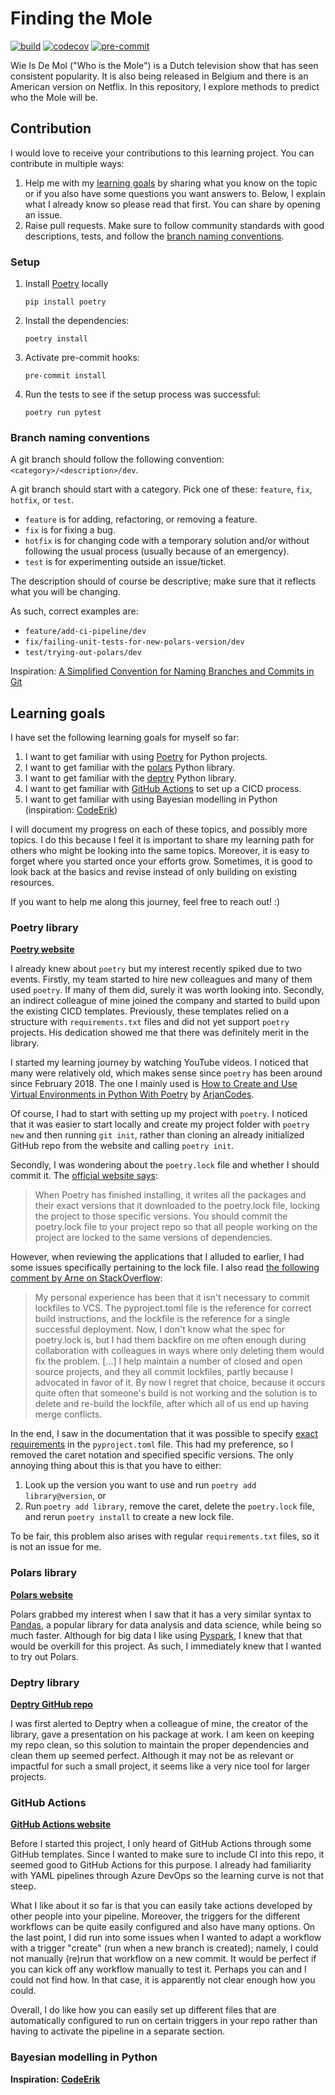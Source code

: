 # Finding the Mole
[![build](https://github.com/mikeweltevrede/finding-the-mole/actions/workflows/ci.yml/badge.svg)](https://github.com/mikeweltevrede/finding-the-mole/actions/workflows/ci.yml)
[![codecov](https://codecov.io/gh/mikeweltevrede/finding-the-mole/graph/badge.svg?token=9VU08WT5PP)](https://codecov.io/gh/mikeweltevrede/finding-the-mole)
[![pre-commit](https://results.pre-commit.ci/badge/github/mikeweltevrede/finding-the-mole/main.svg)](https://results.pre-commit.ci/latest/github/mikeweltevrede/finding-the-mole/main)

Wie Is De Mol ("Who is the Mole") is a Dutch television show that has seen consistent popularity. It is also being
released in Belgium and there is an American version on Netflix. In this repository, I explore methods to predict who
the Mole will be.

## Contribution
I would love to receive your contributions to this learning project. You can contribute in multiple ways:
1. Help me with my [learning goals](#learning-goals) by sharing what you know on the topic or if you also have some
   questions you want answers to. Below, I explain what I  already know so please read that first. You can share by
   opening an issue.
2. Raise pull requests. Make sure to follow community standards with good descriptions, tests, and follow the
   [branch naming conventions](#branch-naming-conventions).

### Setup
1. Install [Poetry](https://python-poetry.org/) locally
   ```
   pip install poetry
   ```

2. Install the dependencies:
   ```
   poetry install
   ```

3. Activate pre-commit hooks:
   ```
   pre-commit install
   ```

4. Run the tests to see if the setup process was successful:
   ```
   poetry run pytest
   ```

### Branch naming conventions
A git branch should follow the following convention: `<category>/<description>/dev`.

A git branch should start with a category. Pick one of these: `feature`, `fix`, `hotfix`, or `test`.
- `feature` is for adding, refactoring, or removing a feature.
- `fix` is for fixing a bug.
- `hotfix` is for changing code with a temporary solution and/or without following the usual process (usually because of
  an emergency).
- `test` is for experimenting outside an issue/ticket.

The description should of course be descriptive; make sure that it reflects what you will be changing.

As such, correct examples are:
- `feature/add-ci-pipeline/dev`
- `fix/failing-unit-tests-for-new-polars-version/dev`
- `test/trying-out-polars/dev`

Inspiration: [A Simplified Convention for Naming Branches and Commits in Git](https://dev.to/varbsan/a-simplified-convention-for-naming-branches-and-commits-in-git-il4)

## Learning goals
I have set the following learning goals for myself so far:
1. I want to get familiar with using [Poetry](https://python-poetry.org/) for Python projects.
2. I want to get familiar with the [polars](https://www.pola.rs/) Python library.
3. I want to get familiar with the [deptry](https://github.com/fpgmaas/deptry) Python library.
4. I want to get familiar with [GitHub Actions](https://github.com/features/actions) to set up a CICD process.
5. I want to get familiar with using Bayesian modelling in Python (inspiration:
   [CodeErik](https://www.codeerik.nl/widm-2023-op-zoek-naar-de-mol-met-data-analyse/))

I will document my progress on each of these topics, and possibly more topics. I do this because I feel it is important
to share my learning path for others who might be looking into the same topics. Moreover, it is easy to forget where you
started once your efforts grow. Sometimes, it is good to look back at the basics and revise instead of only building on
existing resources.

If you want to help me along this journey, feel free to reach out! :)

### Poetry library
[**Poetry website**](https://python-poetry.org/)

I already knew about `poetry` but my interest recently spiked due to two events. Firstly, my team started to hire
new colleagues and many of them used `poetry`. If many of them did, surely it was worth looking into. Secondly, an
indirect colleague of mine joined the company and started to build upon the existing CICD templates. Previously, these
templates relied on a structure with `requirements.txt` files and did not yet support `poetry` projects. His dedication
showed me that there was definitely merit in the library.

I started my learning journey by watching YouTube videos. I noticed that many were relatively old, which makes sense
since `poetry` has been around since February 2018. The one I mainly used is
[How to Create and Use Virtual Environments in Python With Poetry](https://www.youtube.com/watch?v=0f3moPe_bhk)
by [ArjanCodes](https://www.arjancodes.com).

Of course, I had to start with setting up my project with `poetry`. I noticed that it was easier to start locally and
create my project folder with `poetry new` and then running `git init`, rather than cloning an already initialized
GitHub repo from the website and calling `poetry init`.

Secondly, I was wondering about the `poetry.lock` file and whether I should commit it. The
[official website says](https://python-poetry.org/docs/basic-usage/#:~:text=You%20should%20commit%20the%20poetry.lock%20file%20to%20your%20project%20repo%20so%20that%20all%20people%20working%20on%20the%20project%20are%20locked%20to%20the%20same%20versions%20of%20dependencies):

> When Poetry has finished installing, it writes all the packages and their exact versions that it downloaded to the
> poetry.lock file, locking the project to those specific versions. You should commit the poetry.lock file to your
> project repo so that all people working on the project are locked to the same versions of dependencies.

However, when reviewing the applications that I alluded to earlier, I had some issues specifically pertaining to the
lock file. I also read [the following comment by Arne on StackOverflow](https://stackoverflow.com/a/61076546):
> My personal experience has been that it isn't necessary to commit lockfiles to VCS. The pyproject.toml file is the
> reference for correct build instructions, and the lockfile is the reference for a single successful deployment. Now, I
> don't know what the spec for poetry.lock is, but I had them backfire on me often enough during collaboration with
> colleagues in ways where only deleting them would fix the problem. [...] I help maintain a number of closed and open
> source projects, and they all commit lockfiles, partly because I advocated in favor of it. By now I regret that
> choice, because it occurs quite often that someone's build is not working and the solution is to delete and re-build
> the lockfile, after which all of us end up having merge conflicts.

In the end, I saw in the documentation that it was possible to specify
[exact requirements](https://python-poetry.org/docs/dependency-specification/#exact-requirements) in the
`pyproject.toml` file.  This had my preference, so I removed the caret notation and specified specific versions. The
only annoying thing about this is that you have to either:
1. Look up the version you want to use and run `poetry add library@version`, or
2. Run `poetry add library`, remove the caret, delete the `poetry.lock` file, and rerun `poetry install` to create a new
   lock file.

To be fair, this problem also arises with regular `requirements.txt` files, so it is not an issue for me.

### Polars library
[**Polars website**](https://www.pola.rs/)

Polars grabbed my interest when I saw that it has a very similar syntax to [Pandas](https://pandas.pydata.org/), a
popular library for data analysis and data science, while being so much faster. Although for big data I like using
[Pyspark](https://spark.apache.org/docs/latest/api/python/index.html), I knew that that would be overkill for this
project. As such, I immediately knew that I wanted to try out Polars.

### Deptry library
[**Deptry GitHub repo**](https://github.com/fpgmaas/deptry)

I was first alerted to Deptry when a colleague of mine, the creator of the library, gave a presentation on his package
at work. I am keen on keeping my repo clean, so this solution to maintain the proper dependencies and clean them up
seemed perfect. Although it may not be as relevant or impactful for such a small project, it seems like a very nice
tool for larger projects.

### GitHub Actions
[**GitHub Actions website**](https://github.com/features/actions)

Before I started this project, I only heard of GitHub Actions through some GitHub templates. Since I wanted to make sure
to include CI into this repo, it seemed good to GitHub Actions for this purpose. I already had familiarity with YAML
pipelines through Azure DevOps so the learning curve is not that steep.

What I like about it so far is that you can easily take actions developed by other people into your pipeline. Moreover,
the triggers for the different workflows can be quite easily configured and also have many options. On the last point,
I did run into some issues when I wanted to adapt a workflow with a trigger "create" (run when a new branch is created);
namely, I could not manually (re)run that workflow on a new commit. It would be perfect if you can kick off any workflow
manually to test it. Perhaps you can and I could not find how. In that case, it is apparently not clear enough how you
could.

Overall, I do like how you can easily set up different files that are automatically configured to run on certain
triggers in your repo rather than having to activate the pipeline in a separate section.

### Bayesian modelling in Python
**Inspiration: [CodeErik](https://www.codeerik.nl/widm-2023-op-zoek-naar-de-mol-met-data-analyse/)**

